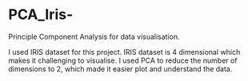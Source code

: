# PCA_Iris-
Principle Component Analysis for data visualisation.


I used IRIS dataset for this project. IRIS dataset is 4 dimensional which makes it challenging to visualise. I used PCA to reduce the number of dimensions to 2, which made it easier plot and understand the data. 
